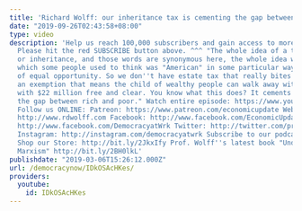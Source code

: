 ```yaml
---
title: 'Richard Wolff: our inheritance tax is cementing the gap between rich and poor'
date: "2019-09-26T02:43:58+08:00"
type: video
description: 'Help us reach 100,000 subscribers and gain access to more studio time!
  Please hit the red SUBSCRIBE button above. ^^^ "The whole idea of a tax on estates
  or inheritance, and those words are synonymous here, the whole idea was the notion,
  which some people used to think was "American" in some particular way, the notion
  of equal opportunity. So we don''t have estate tax that really bites and we have
  an exemption that means the child of wealthy people can walk away with that many,
  with $22 million free and clear. You know what this does? It cements into our culture
  the gap between rich and poor." Watch entire episode: https://www.youtube.com/watch?v=fH6S4of5hJ8
  Follow us ONLINE: Patreon: https://www.patreon.com/economicupdate Websites: http://www.democracyatwork.info/economicupdate
  http://www.rdwolff.com Facebook: http://www.facebook.com/EconomicUpdate http://www.facebook.com/RichardDWolff
  http://www.facebook.com/DemocracyatWrk Twitter: http://twitter.com/profwolff http://twitter.com/democracyatwrk
  Instagram: http://instagram.com/democracyatwrk Subscribe to our podcast: http://economicupdate.libsyn.com
  Shop our Store: http://bit.ly/2JkxIfy Prof. Wolff''s latest book "Understanding
  Marxism" http://bit.ly/2BH0lkL'
publishdate: "2019-03-06T15:26:12.000Z"
url: /democracynow/IDkOSAcHKes/
providers:
  youtube:
    id: IDkOSAcHKes
---
```


